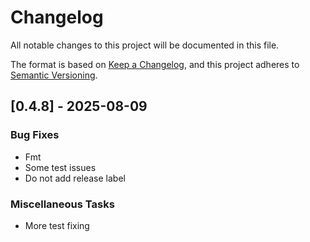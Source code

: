 # Changelog

All notable changes to this project will be documented in this file.

The format is based on [Keep a Changelog](https://keepachangelog.com/),
and this project adheres to [Semantic Versioning](https://semver.org/).

## [0.4.8] - 2025-08-09

### Bug Fixes

- Fmt
- Some test issues
- Do not add release label

### Miscellaneous Tasks

- More test fixing

<!-- generated by git-cliff -->
